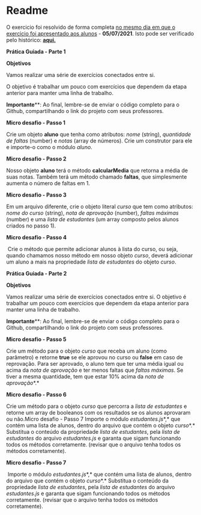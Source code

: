 # Readme

O exercicio foi resolvido de forma completa <u>no mesmo dia em que o exercicio foi apresentado aos alunos</u> - **05/07/2021**. Isto pode ser verificado pelo histórico: **[aqui.](https://github.com/FlipeFrontDev/CTD-Prog-Imperativa/commit/f16c698584e5285eddc05c3aa0ecd152056aa4ca#diff-5c6b342dd0810527be19f4571edd70b276253933595e2f8e23377cafe89d082d)**



**Prática Guiada - Parte 1**

**Objetivos**

Vamos realizar uma série de exercícios conectados entre si. 

O objetivo é trabalhar um pouco com exercícios que dependem da etapa anterior para manter uma linha de trabalho.



**Importante****: Ao final, lembre-se de enviar o código completo para o Github, compartilhando o link do projeto com seus professores.



**Micro desafio - Passo 1**

Crie um objeto **aluno** que tenha como atributos: *nome* (string), *quantidade de faltas* (number) e *notas* (array de números). Crie um construtor para ele e importe-o como o módulo *aluno*.

**Micro desafio - Passo 2**

Nosso objeto **aluno** terá o método **calcularMedia** que retorna a média de suas notas. Também terá um método chamado **faltas**, que simplesmente aumenta o número de faltas em 1.

**Micro desafio - Passo 3**

Em um arquivo diferente, crie o objeto literal *curso* que tem como atributos: *nome do curso* (string), *nota de aprovação* (number), *faltas máximas* (number) e uma *lista de estudantes* (um array composto pelos alunos criados no passo 1).

**Micro desafio - Passo 4**

​	Crie o método que permite adicionar alunos à lista do curso, ou seja, quando chamamos nosso método em nosso objeto *curso*, deverá adicionar um aluno a mais na propriedade *lista de estudantes* do objeto *curso*.



**Prática Guiada - Parte 2**



**Objetivos**

Vamos realizar uma série de exercícios conectados entre si. O objetivo é trabalhar um pouco com exercícios que dependem da etapa anterior para manter uma linha de trabalho.



**Importante****: Ao final, lembre-se de enviar o código completo para o Github, compartilhando o link do projeto com seus professores.



**Micro desafio - Passo 5**

Crie um método para o objeto *curso* que receba um aluno (como parâmetro) e retorne **true** se ele aprovou no curso ou **false** em caso de reprovação. Para ser aprovado, o aluno tem que ter uma média igual ou acima da *nota de aprovação*  e ter menos faltas que *faltas máximas*. Se tiver a mesma quantidade, tem que estar 10% acima da *nota de aprovação**.*

**Micro desafio - Passo 6**

Crie um método para o objeto *curso* que percorra a *lista de estudantes* e retorne um array de booleanos com os resultados se os alunos aprovaram ou não.Micro desafio - Passo 7
Importe o módulo *estudantes.js**,* que contém uma lista de alunos, dentro do arquivo que contém o objeto *curso**.* Substitua o conteúdo da propriedade *lista de estudantes*, pela *lista de estudantes* do arquivo *estudantes.js* e garanta que sigam funcionando todos os métodos corretamente. (revisar que o arquivo tenha todos os métodos corretamente).



**Micro desafio - Passo 7**

​	Importe o módulo *estudantes.js**,* que contém uma lista de alunos, dentro do arquivo que contém o objeto *curso**.* Substitua o conteúdo da propriedade *lista de estudantes*, pela *lista de estudantes* do arquivo *estudantes.js* e garanta que sigam funcionando todos os métodos corretamente. (revisar que o arquivo tenha todos os métodos corretamente).